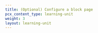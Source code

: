 ```yaml
---
title: (Optional) Configure a block page
pcx_content_type: learning-unit
weight: 3
layout: learning-unit
---
```

